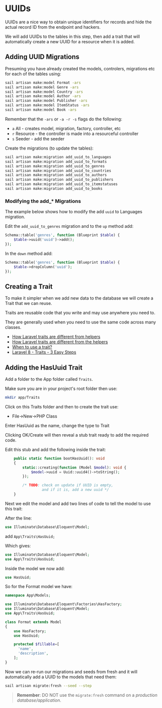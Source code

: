 # UUIDs

UUIDs are a nice way to obtain unique identifiers for records and 
hide the actual record ID from the endpoint and hackers.

We will add UUIDs to the tables in this step, then add a trait that 
will automatically create a new UUID for a resource when it is added.

## Adding UUID Migrations
Presuming you have already created the models, controlers, migrations etc
for each of the tables using:

```bash
sail artisan make:model Format -ars
sail artisan make:model Genre -ars
sail artisan make:model Country -ars
sail artisan make:model Author -ars
sail artisan make:model Publisher -ars
sail artisan make:model ItemStatus -ars
sail artisan make:model Book -ars
```
Remember that the `-ars` or `-a -r -s` flags do the following:
- `a` All - creates model, migration, factory, controller, etc
- `r` Resource - the controller is made into a resourceful controller
- `s` Seeder - add the seeder


Create the migrations (to update the tables):
```bash
sail artisan make:migration add_uuid_to_languages
sail artisan make:migration add_uuid_to_formats
sail artisan make:migration add_uuid_to_genres
sail artisan make:migration add_uuid_to_countries
sail artisan make:migration add_uuid_to_authors
sail artisan make:migration add_uuid_to_publishers
sail artisan make:migration add_uuid_to_itemstatuses
sail artisan make:migration add_uuid_to_books
```

### Modifying the add_* Migrations

The example below shows how to modify the add `uuid` to 
Languages migration.

Edit the `add_uuid_to_genres` migration and to the `up` method add:

```php
Schema::table('genres', function (Blueprint $table) {
    $table->uuid('uuid')->add();
});
```

In the `down` method add:
```php
Schema::table('genres', function (Blueprint $table) {
    $table->dropColumn('uuid');
});
```

## Creating a Trait

To make it simpler when we add new data to the database we will 
create a Trait that we can reuse.

Traits are reusable code that you write and may use anywhere 
you need to.

They are generally used when you need to use the same code 
across many classes.

- [How Laravel traits are different from helpers](https://codebriefly.com/how-laravel-traits-are-different-from-the-helpers-in-php)
- [How Laravel traits are different from the helpers](https://morioh.com/p/72765f8d7f8e)
- [When to use a trait?](https://matthiasnoback.nl/2022/07/when-to-use-a-trait/)
- [Laravel 8 - Traits - 3 Easy Steps](https://dev.to/dalelantowork/laravel-8-traits-4ai)

## Adding the HasUuid Trait

Add a folder to the App folder called `Traits`.

Make sure you are in your project's root folder then use:
```bash
mkdir app/Traits
```

Click on this Traits folder and then to create the trait use:

- File->New->PHP Class

Enter HasUuid as the name, change the type to Trait

Clicking OK/Create will then reveal a stub trait ready to add the required code.

Edit this stub and add the following inside the trait:

```php
    public static function bootHasUuid(): void
    {
        static::creating(function (Model $model): void {
            $model->uuid = Uuid::uuid4()->toString();
        });

        /* TODO: check on update if UUID is empty,
                 and if it is, add a new uuid */
    }
```

Next we edit the model and add two lines of code to tell the model to use this trait:

After the line:

```php
use Illuminate\Database\Eloquent\Model;
```
add `App\Traits\HasUuid;`

Which gives:
```php
use Illuminate\Database\Eloquent\Model;
use App\Traits\HasUuid;
```

Inside the model we now add:

```php
use HasUuid;
```

So for the Format model we have:

```php
namespace App\Models;

use Illuminate\Database\Eloquent\Factories\HasFactory;
use Illuminate\Database\Eloquent\Model;
use App\Traits\HasUuid;

class Format extends Model
{
    use HasFactory;
    use HasUuid;

    protected $fillable=[
      'name',
      'description',
    ];
}
```

Now we can re-run our migrations and seeds from fresh and it will automatically add a UUID to the models that need them:

```bash
sail artisan migrate:fresh --seed --step
```

> **Remember**: DO NOT use the `migrate:fresh` command on a *production database/application*.
